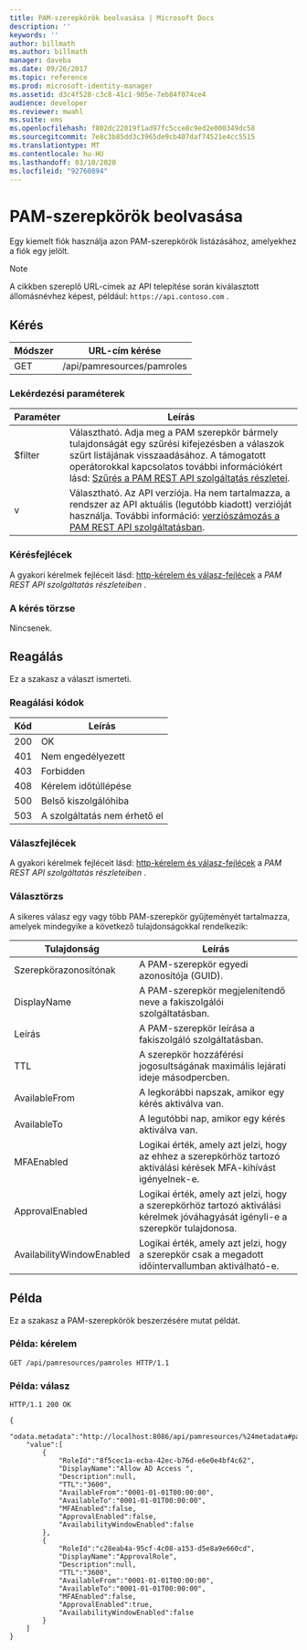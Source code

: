 ```yaml
---
title: PAM-szerepkörök beolvasása | Microsoft Docs
description: ''
keywords: ''
author: billmath
ms.author: billmath
manager: daveba
ms.date: 09/26/2017
ms.topic: reference
ms.prod: microsoft-identity-manager
ms.assetid: d3c4f528-c3c8-41c1-905e-7eb84f074ce4
audience: developer
ms.reviewer: mwahl
ms.suite: ems
ms.openlocfilehash: f802dc22019f1ad97fc5cce8c9ed2e000349dc58
ms.sourcegitcommit: 7e8c3b85dd3c3965de9cb407daf74521e4cc5515
ms.translationtype: MT
ms.contentlocale: hu-HU
ms.lasthandoff: 03/10/2020
ms.locfileid: "92760894"
---
```

# <a name="get-pam-roles"></a>PAM-szerepkörök beolvasása
Egy kiemelt fiók használja azon PAM-szerepkörök listázásához, amelyekhez a fiók egy jelölt.

>[!NOTE]
>A cikkben szereplő URL-címek az API telepítése során kiválasztott állomásnévhez képest, például: `https://api.contoso.com` .

## <a name="request"></a>Kérés

Módszer  |URL-cím kérése  
---------|---------
GET     |/api/pamresources/pamroles

### <a name="query-parameters"></a>Lekérdezési paraméterek

Paraméter | Leírás
----------|--------------
$filter | Választható. Adja meg a PAM szerepkör bármely tulajdonságát egy szűrési kifejezésben a válaszok szűrt listájának visszaadásához. A támogatott operátorokkal kapcsolatos további információkért lásd: [Szűrés a PAM REST API szolgáltatás részletei](privileged-access-management-rest-api-service-details.md#filtering).
v | Választható. Az API verziója. Ha nem tartalmazza, a rendszer az API aktuális (legutóbb kiadott) verzióját használja. További információ: [verziószámozás a PAM REST API szolgáltatásban](privileged-access-management-rest-api-service-details.md#versioning).

### <a name="request-headers"></a>Kérésfejlécek
A gyakori kérelmek fejléceit lásd: [http-kérelem és válasz-fejlécek](privileged-access-management-rest-api-service-details.md#http-request-and-response-headers) a *PAM REST API szolgáltatás részleteiben* .

### <a name="request-body"></a>A kérés törzse
Nincsenek.

## <a name="response"></a>Reagálás
Ez a szakasz a választ ismerteti.

### <a name="response-codes"></a>Reagálási kódok

Kód  |Leírás  
---------|---------
200 | OK
401 | Nem engedélyezett
403 | Forbidden
408 | Kérelem időtúllépése   
500 | Belső kiszolgálóhiba
503 | A szolgáltatás nem érhető el

### <a name="response-headers"></a>Válaszfejlécek
A gyakori kérelmek fejléceit lásd: [http-kérelem és válasz-fejlécek](privileged-access-management-rest-api-service-details.md#http-request-and-response-headers) a *PAM REST API szolgáltatás részleteiben* .

### <a name="response-body"></a>Választörzs
A sikeres válasz egy vagy több PAM-szerepkör gyűjteményét tartalmazza, amelyek mindegyike a következő tulajdonságokkal rendelkezik:

Tulajdonság | Leírás
--------|-------------
Szerepkörazonosítónak | A PAM-szerepkör egyedi azonosítója (GUID).
DisplayName | A PAM-szerepkör megjelenítendő neve a fakiszolgálói szolgáltatásban.
Leírás | A PAM-szerepkör leírása a fakiszolgáló szolgáltatásban.
TTL | A szerepkör hozzáférési jogosultságának maximális lejárati ideje másodpercben.
AvailableFrom | A legkorábbi napszak, amikor egy kérés aktiválva van.
AvailableTo | A legutóbbi nap, amikor egy kérés aktiválva van.
MFAEnabled | Logikai érték, amely azt jelzi, hogy az ehhez a szerepkörhöz tartozó aktiválási kérések MFA-kihívást igényelnek-e.
ApprovalEnabled | Logikai érték, amely azt jelzi, hogy a szerepkörhöz tartozó aktiválási kérelmek jóváhagyását igényli-e a szerepkör tulajdonosa.
AvailabilityWindowEnabled | Logikai érték, amely azt jelzi, hogy a szerepkör csak a megadott időintervallumban aktiválható-e.

## <a name="example"></a>Példa
Ez a szakasz a PAM-szerepkörök beszerzésére mutat példát.

### <a name="example-request"></a>Példa: kérelem

```
GET /api/pamresources/pamroles HTTP/1.1
```

### <a name="example-response"></a>Példa: válasz

```
HTTP/1.1 200 OK

{
    "odata.metadata":"http://localhost:8086/api/pamresources/%24metadata#pamroles",
    "value":[
        {
            "RoleId":"8f5cec1a-ecba-42ec-b76d-e6e0e4bf4c62",
            "DisplayName":"Allow AD Access ",
            "Description":null,
            "TTL":"3600",
            "AvailableFrom":"0001-01-01T00:00:00",
            "AvailableTo":"0001-01-01T00:00:00",
            "MFAEnabled":false,
            "ApprovalEnabled":false,
            "AvailabilityWindowEnabled":false
        },
        {
            "RoleId":"c28eab4a-95cf-4c08-a153-d5e8a9e660cd",
            "DisplayName":"ApprovalRole",
            "Description":null,
            "TTL":"3600",
            "AvailableFrom":"0001-01-01T00:00:00",
            "AvailableTo":"0001-01-01T00:00:00",
            "MFAEnabled":false,
            "ApprovalEnabled":true,
            "AvailabilityWindowEnabled":false
        }
    ]
}
```       
